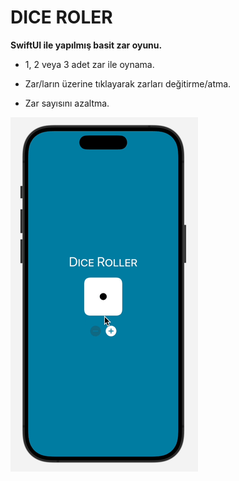 # DICE ROLER

**SwiftUI ile yapılmış basit zar oyunu.**

- 1, 2 veya 3 adet zar ile oynama.

- Zar/ların üzerine tıklayarak zarları değitirme/atma.

- Zar sayısını azaltma.



![](QuickTime_movie.gif)
